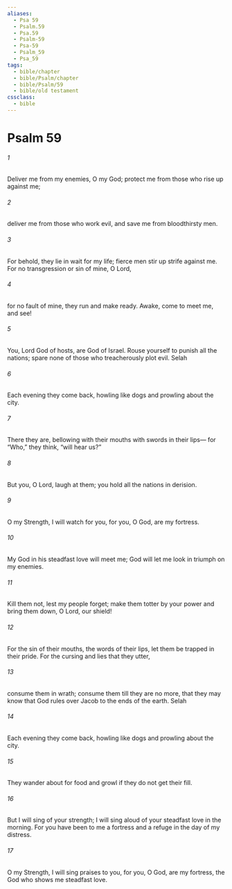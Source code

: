 ```yaml
---
aliases:
  - Psa 59
  - Psalm.59
  - Psa.59
  - Psalm-59
  - Psa-59
  - Psalm_59
  - Psa_59
tags:
  - bible/chapter
  - bible/Psalm/chapter
  - bible/Psalm/59
  - bible/old testament
cssclass:
  - bible
---
```


# Psalm 59

###### 1
Deliver me from my enemies, O my God;   protect me from those who rise up against me;
###### 2
deliver me from those who work evil, and save me from bloodthirsty men.
###### 3
For behold, they lie in wait for my life; fierce men stir up strife against me.   For no transgression or sin of mine, O Lord,
###### 4
for no fault of mine, they run and make ready.   Awake, come to meet me, and see!
###### 5
You, Lord God of hosts, are God of Israel. Rouse yourself to punish all the nations; spare none of those who treacherously plot evil. Selah
###### 6
Each evening they come back, howling like dogs and prowling about the city.
###### 7
There they are, bellowing with their mouths with swords in their lips— for “Who,” they think, “will hear us?”
###### 8
But you, O Lord, laugh at them; you hold all the nations in derision.
###### 9
O my Strength, I will watch for you, for you, O God, are my fortress.
###### 10
My God in his steadfast love  will meet me; God will let me look in triumph on my enemies.
###### 11
Kill them not, lest my people forget; make them totter by your power and bring them down, O Lord, our shield!
###### 12
For the sin of their mouths, the words of their lips, let them be trapped in their pride. For the cursing and lies that they utter,
###### 13
consume them in wrath; consume them till they are no more, that they may know that God rules over Jacob to the ends of the earth. Selah
###### 14
Each evening they come back, howling like dogs and prowling about the city.
###### 15
They wander about for food and growl if they do not get their fill.
###### 16
But I will sing of your strength; I will sing aloud of your steadfast love in the morning. For you have been to me a fortress and a refuge in the day of my distress.
###### 17
O my Strength, I will sing praises to you, for you, O God, are my fortress,   the God who shows me steadfast love.


